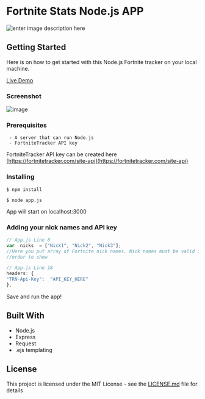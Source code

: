 # Fortnite Stats Node.js APP

![enter image description here](https://i.imgur.com/zl5DiHC.png)


## Getting Started

Here is on how to get started with this Node.js Fortnite tracker on your local machine.

[Live Demo](https://fortnite-tracker-srdja.herokuapp.com/)

### Screenshot

![image](https://user-images.githubusercontent.com/53865216/82270393-f9894380-9974-11ea-8814-3e0a59ba51de.png)

### Prerequisites

```
 - A server that can run Node.js
 - FortniteTracker API key
```
FortniteTracker API key can be created here [https://fortnitetracker.com/site-api](https://fortnitetracker.com/site-api)

### Installing

    $ npm install
    
    $ node app.js
    
App will start on localhost:3000

### Adding your nick names and API key

```javascript
// App.js Line 8
var  nicks  = ["Nick1", "Nick2", "Nick3"];
//Here you put array of Fortnite nick names. Nick names must be valid in 
//order to show
```

```javascript
// App.js Line 18
headers: {
"TRN-Api-Key":  "API_KEY_HERE"
},
```
Save and run the app!

## Built With

 - Node.js
 - Express
 - Request
 - .ejs templating


## License

This project is licensed under the MIT License - see the [LICENSE.md](LICENSE.md) file for details
